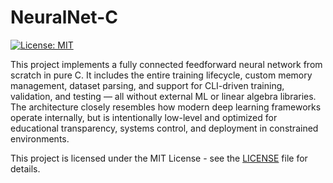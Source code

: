 # NeuralNet-C

[![License: MIT](https://img.shields.io/badge/License-MIT-yellow.svg)](LICENSE)

This project implements a fully connected feedforward neural network from scratch in pure C. It includes the entire training lifecycle, custom memory management,
dataset parsing, and support for CLI-driven training, validation, and testing — all without external ML or linear algebra libraries.
The architecture closely resembles how modern deep learning frameworks operate internally, but is intentionally low-level and optimized for educational transparency,
systems control, and deployment in constrained environments.

This project is licensed under the MIT License - see the [LICENSE](LICENSE) file for details.
